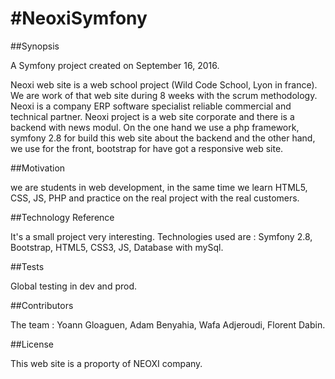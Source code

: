 #NeoxiSymfony
============

##Synopsis

A Symfony project created on September 16, 2016.

Neoxi web site is a web school project (Wild Code School, Lyon in france). 
We are work of that web site during 8 weeks with the scrum methodology. 
Neoxi is a company ERP software specialist reliable commercial and technical partner. 
Neoxi project is a web site corporate and there is a backend with news modul. 
On the one hand we use a php framework, symfony 2.8 for build this web site about the backend and the other hand, we use for the front, bootstrap for have got a responsive web site.

##Motivation

we are students in web development, in the same time we learn HTML5, CSS, JS, PHP and practice on the real project with the real customers. 

##Technology Reference

It's a small project very interesting. Technologies used are : Symfony 2.8, Bootstrap, HTML5, CSS3, JS, Database with mySql.

##Tests

Global testing in dev and prod.

##Contributors

The team : Yoann Gloaguen, Adam Benyahia, Wafa Adjeroudi, Florent Dabin.

##License

This web site is a proporty of NEOXI company.
